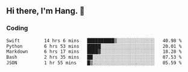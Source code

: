 ## Hi there, I'm Hang. 👋

### Coding

<!--START_SECTION:waka-->

```txt
Swift         14 hrs 6 mins   ██████████▒░░░░░░░░░░░░░░   40.98 %
Python        6 hrs 53 mins   █████░░░░░░░░░░░░░░░░░░░░   20.01 %
Markdown      6 hrs 17 mins   ████▓░░░░░░░░░░░░░░░░░░░░   18.28 %
Bash          2 hrs 35 mins   ██░░░░░░░░░░░░░░░░░░░░░░░   07.53 %
JSON          1 hr 55 mins    █▒░░░░░░░░░░░░░░░░░░░░░░░   05.59 %
```

<!--END_SECTION:waka-->
